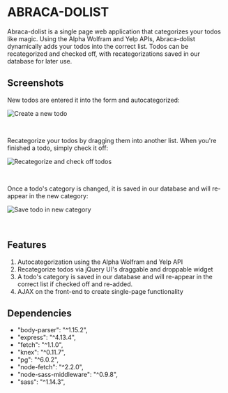 # ABRACA-DOLIST

Abraca-dolist is a single page web application that categorizes your todos like magic. Using the Alpha Wolfram and Yelp APIs, Abraca-dolist dynamically adds your todos into the correct list. Todos can be recategorized and checked off, with recategorizations saved in our database for later use.

## Screenshots

New todos are entered it into the form and autocategorized:

![Create a new todo](https://github.com/lavieenrosy/abraca-dolist/blob/feature/screenshots/docs/create-todo.gif?raw=true)

<br/>

Recategorize your todos by dragging them into another list. When you're finished a todo, simply check it off:

![Recategorize and check off todos](https://github.com/lavieenrosy/abraca-dolist/blob/feature/screenshots/docs/recategorize-and-check.gif?raw=true)

<br/>

Once a todo's category is changed, it is saved in our database and will re-appear in the new category:

![Save todo in new category](https://github.com/lavieenrosy/abraca-dolist/blob/feature/screenshots/docs/save-category.gif?raw=true)

<br/>

## Features

1. Autocategorization using the Alpha Wolfram and Yelp API
2. Recategorize todos via jQuery UI's draggable and droppable widget
3. A todo's category is saved in our database and will re-appear in the correct list if checked off and re-added.
4. AJAX on the front-end to create single-page functionality

## Dependencies

- "body-parser": "^1.15.2",
- "express": "^4.13.4",
- "fetch": "^1.1.0",
- "knex": "^0.11.7",
- "pg": "^6.0.2",
- "node-fetch": "^2.2.0",
- "node-sass-middleware": "^0.9.8",
- "sass": "^1.14.3",
